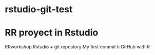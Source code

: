 # rstudio-git-test
# RR  proyect in Rstudio
RRworkshop Rstudio + git repostory
My first commit ti GitHub with R
